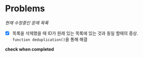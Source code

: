 # Problems

*현재 수정중인 문제 목록*  
- [x] 목록을 삭제했을 때 ID가 원래 있는 목록에 있는 것과 동일 할때의 증상.  
 `function deduplication()`을 통해 해결

**check when completed**
